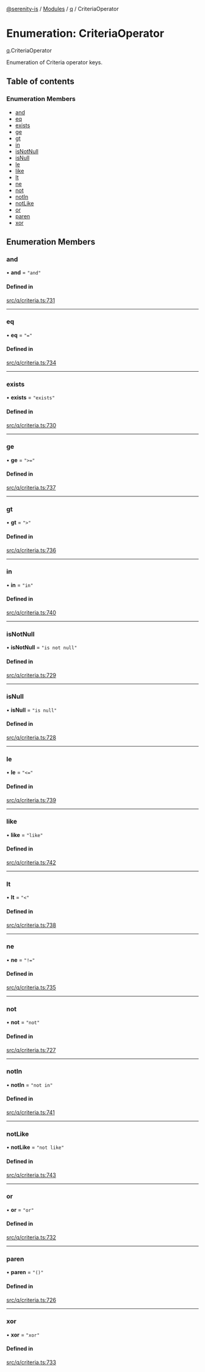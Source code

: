 [@serenity-is](../README.md) / [Modules](../modules.md) / [q](../modules/q.md) / CriteriaOperator

# Enumeration: CriteriaOperator

[q](../modules/q.md).CriteriaOperator

Enumeration of Criteria operator keys.

## Table of contents

### Enumeration Members

- [and](q.CriteriaOperator.md#and)
- [eq](q.CriteriaOperator.md#eq)
- [exists](q.CriteriaOperator.md#exists)
- [ge](q.CriteriaOperator.md#ge)
- [gt](q.CriteriaOperator.md#gt)
- [in](q.CriteriaOperator.md#in)
- [isNotNull](q.CriteriaOperator.md#isnotnull)
- [isNull](q.CriteriaOperator.md#isnull)
- [le](q.CriteriaOperator.md#le)
- [like](q.CriteriaOperator.md#like)
- [lt](q.CriteriaOperator.md#lt)
- [ne](q.CriteriaOperator.md#ne)
- [not](q.CriteriaOperator.md#not)
- [notIn](q.CriteriaOperator.md#notin)
- [notLike](q.CriteriaOperator.md#notlike)
- [or](q.CriteriaOperator.md#or)
- [paren](q.CriteriaOperator.md#paren)
- [xor](q.CriteriaOperator.md#xor)

## Enumeration Members

### and

• **and** = ``"and"``

#### Defined in

[src/q/criteria.ts:731](https://github.com/serenity-is/serenity/blob/master/packages/corelib/src/q/criteria.ts#L731)

___

### eq

• **eq** = ``"="``

#### Defined in

[src/q/criteria.ts:734](https://github.com/serenity-is/serenity/blob/master/packages/corelib/src/q/criteria.ts#L734)

___

### exists

• **exists** = ``"exists"``

#### Defined in

[src/q/criteria.ts:730](https://github.com/serenity-is/serenity/blob/master/packages/corelib/src/q/criteria.ts#L730)

___

### ge

• **ge** = ``">="``

#### Defined in

[src/q/criteria.ts:737](https://github.com/serenity-is/serenity/blob/master/packages/corelib/src/q/criteria.ts#L737)

___

### gt

• **gt** = ``">"``

#### Defined in

[src/q/criteria.ts:736](https://github.com/serenity-is/serenity/blob/master/packages/corelib/src/q/criteria.ts#L736)

___

### in

• **in** = ``"in"``

#### Defined in

[src/q/criteria.ts:740](https://github.com/serenity-is/serenity/blob/master/packages/corelib/src/q/criteria.ts#L740)

___

### isNotNull

• **isNotNull** = ``"is not null"``

#### Defined in

[src/q/criteria.ts:729](https://github.com/serenity-is/serenity/blob/master/packages/corelib/src/q/criteria.ts#L729)

___

### isNull

• **isNull** = ``"is null"``

#### Defined in

[src/q/criteria.ts:728](https://github.com/serenity-is/serenity/blob/master/packages/corelib/src/q/criteria.ts#L728)

___

### le

• **le** = ``"<="``

#### Defined in

[src/q/criteria.ts:739](https://github.com/serenity-is/serenity/blob/master/packages/corelib/src/q/criteria.ts#L739)

___

### like

• **like** = ``"like"``

#### Defined in

[src/q/criteria.ts:742](https://github.com/serenity-is/serenity/blob/master/packages/corelib/src/q/criteria.ts#L742)

___

### lt

• **lt** = ``"<"``

#### Defined in

[src/q/criteria.ts:738](https://github.com/serenity-is/serenity/blob/master/packages/corelib/src/q/criteria.ts#L738)

___

### ne

• **ne** = ``"!="``

#### Defined in

[src/q/criteria.ts:735](https://github.com/serenity-is/serenity/blob/master/packages/corelib/src/q/criteria.ts#L735)

___

### not

• **not** = ``"not"``

#### Defined in

[src/q/criteria.ts:727](https://github.com/serenity-is/serenity/blob/master/packages/corelib/src/q/criteria.ts#L727)

___

### notIn

• **notIn** = ``"not in"``

#### Defined in

[src/q/criteria.ts:741](https://github.com/serenity-is/serenity/blob/master/packages/corelib/src/q/criteria.ts#L741)

___

### notLike

• **notLike** = ``"not like"``

#### Defined in

[src/q/criteria.ts:743](https://github.com/serenity-is/serenity/blob/master/packages/corelib/src/q/criteria.ts#L743)

___

### or

• **or** = ``"or"``

#### Defined in

[src/q/criteria.ts:732](https://github.com/serenity-is/serenity/blob/master/packages/corelib/src/q/criteria.ts#L732)

___

### paren

• **paren** = ``"()"``

#### Defined in

[src/q/criteria.ts:726](https://github.com/serenity-is/serenity/blob/master/packages/corelib/src/q/criteria.ts#L726)

___

### xor

• **xor** = ``"xor"``

#### Defined in

[src/q/criteria.ts:733](https://github.com/serenity-is/serenity/blob/master/packages/corelib/src/q/criteria.ts#L733)
